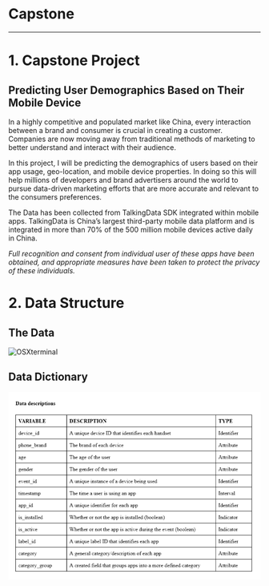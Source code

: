 # Capstone
---------------------------------------------------------------------------------------------------------------------
# 1. Capstone Project

## Predicting User Demographics Based on Their Mobile Device
In a highly competitive and populated market like China, every interaction between a brand and consumer is crucial in creating a customer. Companies are now moving away from traditional methods of marketing to better understand and interact with their audience.

In this project, I will be predicting the demographics of users based on their app usage, geo-location, and mobile device properties. In doing so this will help millions of developers and brand advertisers around the world to pursue data-driven marketing efforts that are more accurate and relevant to the consumers preferences.

The Data has been collected from TalkingData SDK integrated within mobile apps. TalkingData is China’s largest third-party mobile data platform and is integrated in more than 70% of the 500 million mobile devices active daily in China.

*Full recognition and consent from individual user of these apps have been obtained, and appropriate measures have been taken to protect the privacy of these individuals.*

# 2. Data Structure

## The Data
![OSXterminal](images/files.png)

## Data Dictionary
![OSXterminal](images/dictionary.png)
